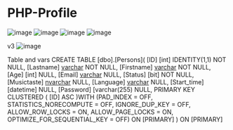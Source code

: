 # PHP-Profile

![image](https://user-images.githubusercontent.com/50046414/194237043-33db35f6-fe33-4751-9e35-5101d6a0650e.png)
![image](https://user-images.githubusercontent.com/50046414/194237400-52df2a6b-b366-427d-b21f-2597b4118c02.png)
![image](https://user-images.githubusercontent.com/50046414/194237710-88547f78-81e0-4835-9d8b-7bfcf6e20de3.png)
![image](https://user-images.githubusercontent.com/50046414/194241776-81858fba-2a54-433d-ad0c-16dcea0e042e.png)

v3
![image](https://user-images.githubusercontent.com/50046414/195370204-5c79471e-7dc9-4829-a05a-47e1f7aed7f3.png)

Table and vars
CREATE TABLE [dbo].[Persons](
	[ID] [int] IDENTITY(1,1) NOT NULL,
	[Lastname] [varchar](255) NOT NULL,
	[Firstname] [varchar](255) NOT NULL,
	[Age] [int] NULL,
	[Email] [varchar](255) NULL,
	[Status] [bit] NOT NULL,
	[Musictaste] [nvarchar](50) NULL,
	[Language] [varchar](255) NULL,
	[Start_time] [datetime] NULL,
	[Password] [varchar(255) NULL,
PRIMARY KEY CLUSTERED 
(
	[ID] ASC
)WITH (PAD_INDEX = OFF, STATISTICS_NORECOMPUTE = OFF, IGNORE_DUP_KEY = OFF, ALLOW_ROW_LOCKS = ON, ALLOW_PAGE_LOCKS = ON, OPTIMIZE_FOR_SEQUENTIAL_KEY = OFF) ON [PRIMARY]
) ON [PRIMARY]
